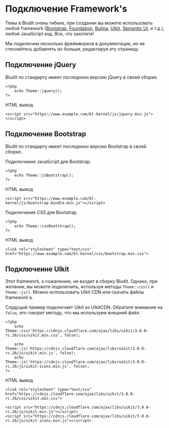 # Подключение Framework's
<!-- position: 7 -->

Темы в Bludit очень гибкие, при создании вы можете использовать любой framework ([Bootstrap](http://getbootstrap.com/), [Foundation](https://foundation.zurb.com/), [Bulma](https://bulma.io), [UIkit](https://getuikit.com/), [Semantic UI](https://semantic-ui.com), и т.д.), любой JavaScript код. Все, что захотите!

Мы подключим несколько фреймворков в документации, но не стесняйтесь добавлять их больше, редактируя эту страницу.

<h2 id="jquery">Подключение jQuery</h2>

Bludit по стандарту имеет последнюю версию jQuery в своей сборке.
```
<?php
	echo Theme::jquery();
?>
```

HTML вывод
```
<script src="https://www.example.com/bl-kernel/js/jquery.min.js"></script>
```

<h2 id="bootstrap">Подключение Bootstrap</h2>

Bludit по стандарту имеет последнюю версию Bootstrap в своей сборке..

Подключеине JavaScript для Bootstrap.
```
<?php
	echo Theme::jsBootstrap();
?>
```

HTML вывод
```
<script src="https://www.example.com/bl-kernel/js/bootstrap.bundle.min.js"></script>
```

Подключение CSS для Bootstrap.
```
<?php
	echo Theme::cssBootstrap();
?>
```

HTML вывод
```
<link rel="stylesheet" type="text/css" href="https://www.example.com/bl-kernel/css/bootstrap.min.css">
```

<h2 id="uikit">Подключеине UIkit</h2>

Этот framework, к сожалению, не входит в сборку Bludit. Однако, при желании, вы можете подключить, используя методы `Theme::css()` и `Theme::js()`. Можно использовать UIkit CDN или скачать файлы framework'a.

Слудущий пример подключает UIkit из UIkitCDN. Обратите внимание на `false`, это говорит методу, что мы используем внешний файл.
```
<?php
	echo Theme::css('https://cdnjs.cloudflare.com/ajax/libs/uikit/3.0.0-rc.26/css/uikit.min.css', false);

	echo Theme::js('https://cdnjs.cloudflare.com/ajax/libs/uikit/3.0.0-rc.26/js/uikit.min.js', false);
	echo Theme::js('https://cdnjs.cloudflare.com/ajax/libs/uikit/3.0.0-rc.26/js/uikit-icons.min.js', false);
?>
```

HTML вывод
```
<link rel="stylesheet" type="text/css" href="https://cdnjs.cloudflare.com/ajax/libs/uikit/3.0.0-rc.26/css/uikit.min.css">

<script src="https://cdnjs.cloudflare.com/ajax/libs/uikit/3.0.0-rc.26/js/uikit.min.js"></script>
<script src="https://cdnjs.cloudflare.com/ajax/libs/uikit/3.0.0-rc.26/js/uikit-icons.min.js"></script>